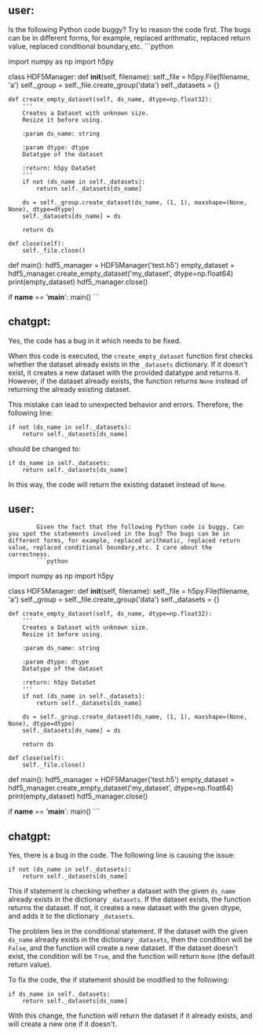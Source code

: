 

## user: 

Is the following Python code buggy? Try to reason the code first. The bugs can be in different forms, for example, replaced arithmatic, replaced return value, replaced conditional boundary,etc.
            ```python
            




















import numpy as np
import h5py

class HDF5Manager:
    def __init__(self, filename):
        self._file = h5py.File(filename, 'a')
        self._group = self._file.create_group('data')
        self._datasets = {}
    
    def create_empty_dataset(self, ds_name, dtype=np.float32):
        '''
        Creates a Dataset with unknown size.
        Resize it before using.

        :param ds_name: string

        :param dtype: dtype
        Datatype of the dataset

        :return: h5py DataSet
        '''
        if not (ds_name in self._datasets):
            return self._datasets[ds_name]
        
        ds = self._group.create_dataset(ds_name, (1, 1), maxshape=(None, None), dtype=dtype)
        self._datasets[ds_name] = ds
        
        return ds
    
    def close(self):
        self._file.close()


def main():
    hdf5_manager = HDF5Manager('test.h5')
    empty_dataset = hdf5_manager.create_empty_dataset('my_dataset', dtype=np.float64)
    print(empty_dataset)
    hdf5_manager.close()

if __name__ == '__main__':
    main()
            ```
            

## chatgpt: 

Yes, the code has a bug in it which needs to be fixed.

When this code is executed, the `create_empty_dataset` function first checks whether the dataset already exists in the `_datasets` dictionary. If it doesn't exist, it creates a new dataset with the provided datatype and returns it. However, if the dataset already exists, the function returns `None` instead of returning the already existing dataset.

This mistake can lead to unexpected behavior and errors. Therefore, the following line:
```
if not (ds_name in self._datasets):
    return self._datasets[ds_name]
```
should be changed to:
```
if ds_name in self._datasets:
    return self._datasets[ds_name]
```
In this way, the code will return the existing dataset instead of `None`.

## user: 


            Given the fact that the following Python code is buggy, Can you spot the statements involved in the bug? The bugs can be in different forms, for example, replaced arithmatic, replaced return value, replaced conditional boundary,etc. I care about the correctness.
            ```python
            




















import numpy as np
import h5py

class HDF5Manager:
    def __init__(self, filename):
        self._file = h5py.File(filename, 'a')
        self._group = self._file.create_group('data')
        self._datasets = {}
    
    def create_empty_dataset(self, ds_name, dtype=np.float32):
        '''
        Creates a Dataset with unknown size.
        Resize it before using.

        :param ds_name: string

        :param dtype: dtype
        Datatype of the dataset

        :return: h5py DataSet
        '''
        if not (ds_name in self._datasets):
            return self._datasets[ds_name]
        
        ds = self._group.create_dataset(ds_name, (1, 1), maxshape=(None, None), dtype=dtype)
        self._datasets[ds_name] = ds
        
        return ds
    
    def close(self):
        self._file.close()


def main():
    hdf5_manager = HDF5Manager('test.h5')
    empty_dataset = hdf5_manager.create_empty_dataset('my_dataset', dtype=np.float64)
    print(empty_dataset)
    hdf5_manager.close()

if __name__ == '__main__':
    main()
            ```
            

## chatgpt: 

Yes, there is a bug in the code. The following line is causing the issue:
```
if not (ds_name in self._datasets):
    return self._datasets[ds_name]
```
This if statement is checking whether a dataset with the given `ds_name` already exists in the dictionary `_datasets`. If the dataset exists, the function returns the dataset. If not, it creates a new dataset with the given dtype, and adds it to the dictionary `_datasets`.

The problem lies in the conditional statement. If the dataset with the given `ds_name` already exists in the dictionary `_datasets`, then the condition will be `False`, and the function will create a new dataset. If the dataset doesn't exist, the condition will be `True`, and the function will return `None` (the default return value).

To fix the code, the if statement should be modified to the following:
```
if ds_name in self._datasets:
    return self._datasets[ds_name]
```
With this change, the function will return the dataset if it already exists, and will create a new one if it doesn't.